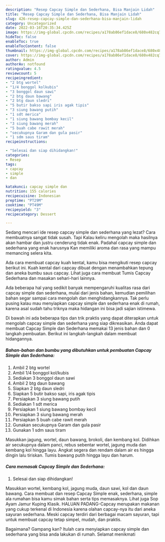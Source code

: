 ```yaml
---
description: "Resep Capcay Simple dan Sederhana, Bisa Manjain Lidah"
title: "Resep Capcay Simple dan Sederhana, Bisa Manjain Lidah"
slug: 426-resep-capcay-simple-dan-sederhana-bisa-manjain-lidah
category: Uncategorized
date: 2022-03-16T20:35:34.425Z
image: https://img-global.cpcdn.com/recipes/a178ab86ef1dace8/680x482cq70/capcay-simple-dan-sederhana-foto-resep-utama.jpg
hideToc: false
enableToc: true
enableTocContent: false
thumbnail: https://img-global.cpcdn.com/recipes/a178ab86ef1dace8/680x482cq70/capcay-simple-dan-sederhana-foto-resep-utama.jpg
cover: https://img-global.cpcdn.com/recipes/a178ab86ef1dace8/680x482cq70/capcay-simple-dan-sederhana-foto-resep-utama.jpg
author: Admin
authorAv: notfound
ratingvalue: 4.5
reviewcount: 5
recipeingredient:
- "2 btg wortel"
- "1/4 bonggol kolkubis"
- "3 bonggol daun sawi"
- "2 btg daun bawang"
- "2 btg daun sledri"
- "5 butir bakso sapi iris agak tipis"
- "3 siung bawang putih"
- "1 sdt merica"
- "1 siung bawang bombay kecil"
- "3 siung bawang merah"
- "5 buah cabe rawit merah"
- "secukupnya Garam dan gula pasir"
- "1 sdm saus tiram"
recipeinstructions:

- "Selesai dan siap dihidangkan!"
categories:
- Resep
tags:
- capcay
- simple
- dan

katakunci: capcay simple dan 
nutrition: 155 calories
recipecuisine: Indonesian
preptime: "PT29M"
cooktime: "PT49M"
recipeyield: "3"
recipecategory: Dessert

---
```



Sedang mencari ide resep capcay simple dan sederhana yang lezat? Cara membuatnya sangat tidak susah. Tapi Kalau keliru mengolah maka hasilnya akan hambar dan justru cenderung tidak enak. Padahal capcay simple dan sederhana yang enak harusnya Kan memiliki aroma dan rasa yang mampu memancing selera kita.


Ada cara membuat capcay kuah kental, kamu bisa mengikuti resep capcay berikut ini. Kuah kental dari capcay dibuat dengan menambahkan tepung dan aneka bumbu saus capcay. Lihat juga cara membuat Tumis Capcay Sederhana dan masakan sehari-hari lainnya.

Ada beberapa hal yang sedikit banyak mempengaruhi kualitas rasa dari capcay simple dan sederhana, mulai dari jenis bahan, kemudian pemilihan bahan segar sampai cara mengolah dan menghidangkannya. Tak perlu pusing kalau mau menyiapkan capcay simple dan sederhana enak di rumah, karena asal sudah tahu triknya maka hidangan ini bisa jadi sajian istimewa.


Di bawah ini ada beberapa tips dan trik praktis yang dapat diterapkan untuk mengolah capcay simple dan sederhana yang siap dikreasikan. Anda dapat membuat Capcay Simple dan Sederhana memakai 13 jenis bahan dan 0 langkah pembuatan. Berikut ini langkah-langkah dalam membuat hidangannya.

<!--inarticleads1-->

##### Bahan-bahan dan bumbu yang dibutuhkan untuk pembuatan Capcay Simple dan Sederhana:

1. Ambil 2 btg wortel
1. Ambil 1/4 bonggol kol/kubis
1. Sediakan 3 bonggol daun sawi
1. Ambil 2 btg daun bawang
1. Siapkan 2 btg daun sledri
1. Siapkan 5 butir bakso sapi, iris agak tipis
1. Persiapkan 3 siung bawang putih
1. Sediakan 1 sdt merica
1. Persiapkan 1 siung bawang bombay kecil
1. Persiapkan 3 siung bawang merah
1. Persiapkan 5 buah cabe rawit merah
1. Gunakan secukupnya Garam dan gula pasir
1. Gunakan 1 sdm saus tiram


Masukkan jagung, wortel, daun bawang, brokoli, dan kembang kol. Didihkan air secukupnya dalam panci, rebus sebentar wortel, jagung muda dan kembang kol hingga layu. Angkat segera dan rendam dalam air es hingga dingin lalu tiriskan. Tumis bawang putih hingga layu dan harum. 

<!--inarticleads2-->

##### Cara memasak Capcay Simple dan Sederhana:


1. Selesai dan siap dihidangkan!

Masukkan wortel, kembang kol, jagung muda, daun sawi, kol dan daun bawang. Cara membuat dan resep Capcay Simple enak, sederhana, simple ala rumahan bisa kamu simak bahan serta tips memasaknya. Lihat juga Sop Ayam Jamur Kuping Klasik. HALUAN PADANG-Capcay merupakan makanan yang cukup terkenal di Indonesia karena olahan capcay-nya itu dari aneka sayuran sederhana. Meski capcay terdiri dari berbagai macam sayuran, tapi untuk membuat capcay tetap simpel, mudah, dan praktis. 

Bagaimana? Gampang kan? Itulah cara menyiapkan capcay simple dan sederhana yang bisa anda lakukan di rumah. Selamat menikmati
